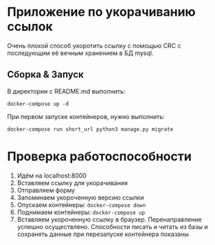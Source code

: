 # Приложение по укорачиванию ссылок

Очень плохой способ укоротить ссылку с помощью CRC с последующим её вечным хранением в БД mysql.

## Сборка & Запуск

В директории с README.md выполнить:

```
docker-compose up -d
```

При первом запуске контейнеров, нужно выполнить:

``` 
docker-compose run short_url python3 manage.py migrate
```

# Проверка работоспособности

1. Идём на localhost:8000
2. Вставляем ссылку для укорачивания
3. Отправляем форму
4. Запоминаем укороченную версию ссылки 
5. Опускаем контейнеры: `docker-compose down`
6. Поднимаем контейнеры: `docker-compose up`
7. Вставляем укороченную ссылку в браузер. Перенаправление успешно осуществлено. Способности писать и читать из базы и сохранять данные при перезапуске контейнера показаны
